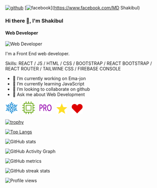 [<img src='https://cdn.jsdelivr.net/npm/simple-icons@3.0.1/icons/github.svg' alt='github' height='40'>](https://github.com/shakibul78)  [<img src='https://cdn.jsdelivr.net/npm/simple-icons@3.0.1/icons/facebook.svg' alt='facebook' height='40'>](https://www.facebook.com/MD Shakibul)

### Hi there 👋, I'm Shakibul
#### Web Developer
![Web Developer](https://practical-leakey-a6e30c.netlify.app/web-development-neko.jpg)

I'm a Front End web developer.

Skills: REACT / JS / HTML / CSS / BOOTSTRAP / REACT BOOTSTRAP / REACT ROUTER / TAILWINE CSS / FIREBASE CONSOLE

- 🔭 I’m currently working on Ema-jon 
- 🌱 I’m currently learning JavaScript 
- 👯 I’m looking to collaborate on github 
- 💬 Ask me about Web Development 


  

<a href='https://archiveprogram.github.com/'><img src='https://raw.githubusercontent.com/acervenky/animated-github-badges/master/assets/acbadge.gif' width='40' height='40'></a> <a href='https://docs.github.com/en/developers'><img src='https://raw.githubusercontent.com/acervenky/animated-github-badges/master/assets/devbadge.gif' width='40' height='40'></a> <a href='https://github.com/pricing'><img src='https://raw.githubusercontent.com/acervenky/animated-github-badges/master/assets/pro.gif' width='40' height='40'></a> <a href='https://stars.github.com/'><img src='https://raw.githubusercontent.com/acervenky/animated-github-badges/master/assets/starbadge.gif' width='35' height='35'></a> <a href='https://docs.github.com/en/github/supporting-the-open-source-community-with-github-sponsors'><img src='https://raw.githubusercontent.com/acervenky/animated-github-badges/master/assets/sponsorbadge.gif' width='35' height='35'></a> 

[![trophy](https://github-profile-trophy.vercel.app/?username=shakibul78)](https://github.com/ryo-ma/github-profile-trophy)

[![Top Langs](https://github-readme-stats.vercel.app/api/top-langs/?username=shakibul78)](https://github.com/anuraghazra/github-readme-stats)

![GitHub stats](https://github-readme-stats.vercel.app/api?username=shakibul78&show_icons=true&count_private=true)  

![GitHub Activity Graph](https://activity-graph.herokuapp.com/graph?username=shakibul78)  

![GitHub metrics](https://metrics.lecoq.io/shakibul78)  

![GitHub streak stats](https://github-readme-streak-stats.herokuapp.com/?user=shakibul78)  

![Profile views](https://gpvc.arturio.dev/shakibul78)  
